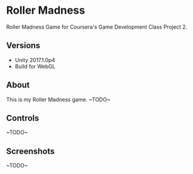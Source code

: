 # Roller Madness

Roller Madness Game for Coursera's Game Development Class Project 2.

## Versions

- Unity 2017.1.0p4
- Build for WebGL

## About
This is my Roller Madness game.
~TODO~

## Controls
~TODO~

## Screenshots
~TODO~


